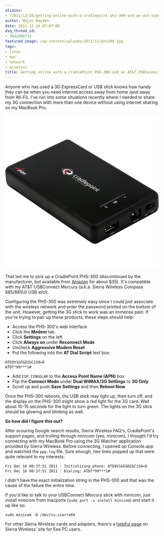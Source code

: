 ```yaml
---
aliases:
- /2011/12/16/getting-online-with-a-cradlepoint-phs-300-and-an-att-usbconnect-mercury/
author: Major Hayden
date: 2011-12-16 07:07:08
dsq_thread_id:
- 3642806733
featured_image: /wp-content/uploads/2011/12/phs300.jpg
tags:
- linux
- mac
- network
- wireless
title: Getting online with a CradlePoint PHS-300 and an AT&T USBConnect Mercury
---
```


Anyone who has used a 3G ExpressCard or USB stick knows how handy they can be when you need internet access away from home (and away from Wi-Fi). I've run into some situations recently where I needed to share my 3G connection with more than one device without using internet sharing on my MacBook Pro.

![1]

That led me to pick up a CradlePoint PHS-300 (discontinued by the manufacturer, but available from [Amazon][2] for about $35). It's compatible with my AT&T USBConnect Mercury (a.k.a. Sierra Wireless Compass 885/885U) USB stick.

Configuring the PHS-300 was extremely easy since I could just associate with the wireless network and enter the password printed on the bottom of the unit. However, getting the 3G stick to work was an immense pain. If you're trying to pair up these products, these steps should help:

* Access the PHS-300's web interface
* Click the **Modem** tab
* Click **Settings** on the left
* Click **Always on** under **Reconnect Mode**
* Uncheck **Aggressive Modem Reset**
* Put the following into the **AT Dial Script** text box:

```
ATE0V1&F&D2&C1S0=0
ATDT*99***1#
```

* Add `ISP.CINGULAR` to the **Access Point Name (APN)** box
* Flip the **Connect Mode** under **Dual WiMAX/3G Settings** to **3G Only**
* Scroll up and push **Save Settings** and then **Reboot Now**

Once the PHS-300 reboots, the USB stick may light up, then turn off, and the display on the PHS-300 might show a red light for the 3G card. Wait about 10-15 seconds for the light to turn green. The lights on the 3G stick should be glowing and blinking as well.

**So how did I figure this out?**

After scouring Google search results, Sierra Wireless FAQ's, CradlePoint's support pages, and trolling through minicom (yes, minicom), I thought I'd try connecting with my MacBook Pro using the 3G Watcher application provided by Sierra Wireless. Before connecting, I opened up Console.app and watched the `ppp.log` file. Sure enough, two lines popped up that were quite relevant to my interests:

```
Fri Dec 16 00:37:51 2011 : Initializing phone: ATE0V1&F&D2&C1S0=0
Fri Dec 16 00:37:51 2011 : Dialing: ATDT*99***1#
```

I didn't have the exact initialization string in the PHS-300 and that was the cause of the failure the entire time.

If you'd like to talk to your USBConnect Mercury stick with minicom, just install minicom from macports (`sudo port -v install minicom`) and start it up like so:

```
sudo minicom -D /dev/cu.sierra04
```

For other Sierra Wireless cards and adapters, there's a [helpful page][3] on Sierra Wireless' site for Eee PC users.

 [1]: /wp-content/uploads/2011/12/phs300.jpg
 [2]: http://www.amazon.com/CradlePoint-PHS300-Personal-Hotspot-Wireless/dp/B001212ELY
 [3]: http://mycusthelp.net/SIERRAWIRELESS/_cs/AnswerDetail.aspx?aid=7